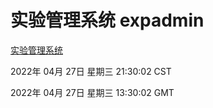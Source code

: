 # 实验管理系统 expadmin
[实验管理系统](http://59.174.25.66:56808/expadmin-782313d2-e1b1-4ea7-932e-3a55e6a1a4d0/)

2022年 04月 27日 星期三 21:30:02 CST

2022年 04月 27日 星期三 13:30:02 GMT
